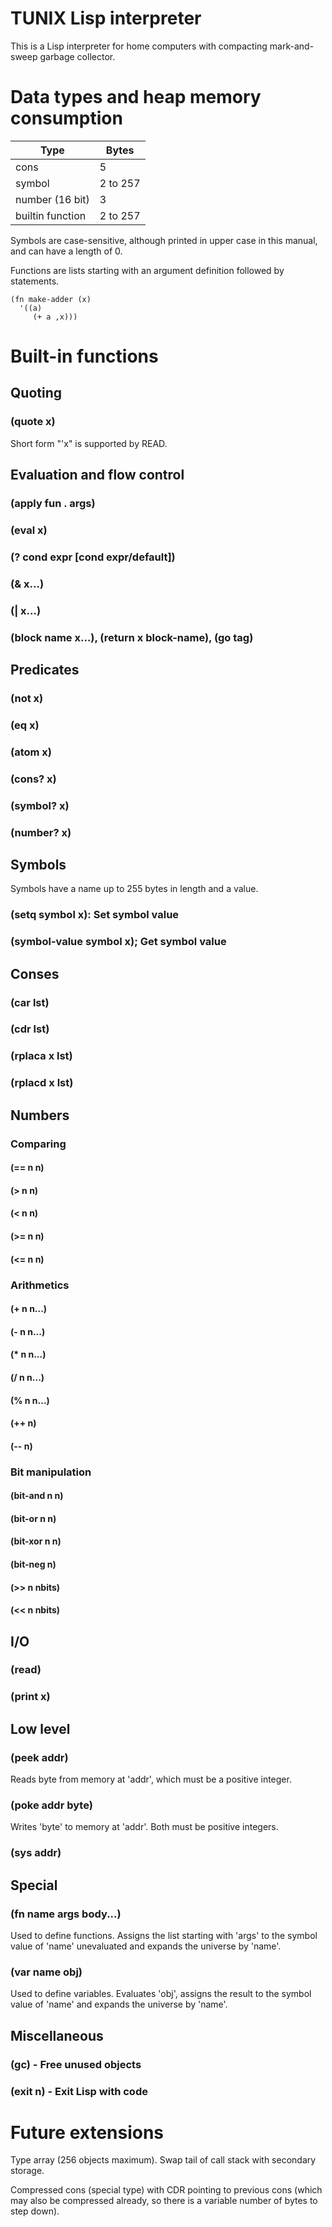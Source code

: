 TUNIX Lisp interpreter
======================

This is a Lisp interpreter for home computers with
compacting mark-and-sweep garbage collector.

# Data types and heap memory consumption

| Type             | Bytes    |
|------------------|----------|
| cons             | 5        |
| symbol           | 2 to 257 |
| number (16 bit)  | 3        |
| builtin function | 2 to 257 |

Symbols are case-sensitive, although printed in upper case
in this manual, and can have a length of 0.

Functions are lists starting with an argument definition
followed by statements.

~~~
(fn make-adder (x)
  '((a)
     (+ a ,x)))
~~~

# Built-in functions

## Quoting
### (quote x)

Short form "'x" is supported by READ.

## Evaluation and flow control
### (apply fun . args)
### (eval x)
### (? cond expr [cond expr/default])
### (& x...)
### (| x...)
### (block name x...), (return x block-name), (go tag)

## Predicates
### (not x)
### (eq x)
### (atom x)
### (cons? x)
### (symbol? x)
### (number? x)

## Symbols

Symbols have a name up to 255 bytes in length and a value.

### (setq symbol x): Set symbol value
### (symbol-value symbol x); Get symbol value

## Conses
### (car lst)
### (cdr lst)
### (rplaca x lst)
### (rplacd x lst)

## Numbers
### Comparing
#### (== n n)
#### (> n n)
#### (< n n)
#### (>= n n)
#### (<= n n)

### Arithmetics
#### (+ n n...)
#### (- n n...)
#### (\* n n...)
#### (/ n n...)
#### (% n n...)
#### (++ n)
#### (-- n)

### Bit manipulation
#### (bit-and n n)
#### (bit-or n n)
#### (bit-xor n n)
#### (bit-neg n)
#### (>> n nbits)
#### (<< n nbits)

## I/O
### (read)
### (print x)

## Low level
### (peek addr)

Reads byte from memory at 'addr', which must be a positive
integer.

### (poke addr byte)
Writes 'byte' to memory at 'addr'.  Both must be positive
integers.

### (sys addr)

## Special
### (fn name args body...)

Used to define functions.  Assigns the list starting with
'args' to the symbol value of 'name' unevaluated and expands
the universe by 'name'.

### (var name obj)

Used to define variables.  Evaluates 'obj', assigns the
result to the symbol value of 'name' and expands the
universe by 'name'.

## Miscellaneous
### (gc) - Free unused objects
### (exit n) - Exit Lisp with code

# Future extensions

Type array (256 objects maximum).
Swap tail of call stack with secondary storage.

Compressed cons (special type) with CDR pointing to previous
cons (which may also be compressed already, so there is a
variable number of bytes to step down).
